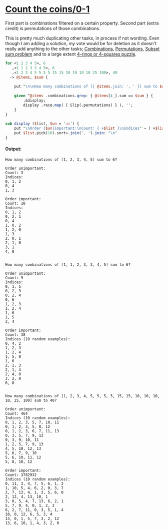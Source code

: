 [1]: https://rosettacode.org/wiki/Count_the_coins/0-1

# [Count the coins/0-1][1]

First part is combinations filtered on a certain property. Second part (extra credit) is permutations of those combinations.



This is pretty much duplicating other tasks, in process if not wording. Even though I am adding a solution, my vote would be for deletion as it doesn't really add anything to the other tasks; [Combinations](https://rosettacode.org/wiki/Combinations), [Permutations](https://rosettacode.org/wiki/Permutations), [Subset sum problem](https://rosettacode.org/wiki/Subset_sum_problem) and to a large extent [4-rings or 4-squares puzzle](https://rosettacode.org/wiki/4-rings_or_4-squares_puzzle).

```perl
for <1 2 3 4 5>, 6
   ,<1 1 2 3 3 4 5>, 6
   ,<1 2 3 4 5 5 5 5 15 15 10 10 10 10 25 100>, 40
  -> @items, $sum {
 
    put "\n\nHow many combinations of [{ @items.join: ', ' }] sum to $sum?";
 
    given ^@items .combinations.grep: { @items[$_].sum == $sum } {
        .&display;
        display .race.map( { Slip(.permutations) } ), '';
    }
}
 
sub display ($list, $un = 'un') {
    put "\nOrder {$un}important:\nCount: { +$list }\nIndices" ~ ( +$list > 10 ?? ' (10 random examples):' !! ':' );
    put $list.pick(10).sort».join(', ').join: "\n"
}
```

#### Output:
```
How many combinations of [1, 2, 3, 4, 5] sum to 6?

Order unimportant:
Count: 3
Indices:
0, 1, 2
0, 4
1, 3

Order important:
Count: 10
Indices:
0, 1, 2
0, 2, 1
0, 4
1, 0, 2
1, 2, 0
1, 3
2, 0, 1
2, 1, 0
3, 1
4, 0


How many combinations of [1, 1, 2, 3, 3, 4, 5] sum to 6?

Order unimportant:
Count: 9
Indices:
0, 1, 5
0, 2, 3
0, 2, 4
0, 6
1, 2, 3
1, 2, 4
1, 6
2, 5
3, 4

Order important:
Count: 38
Indices (10 random examples):
0, 4, 2
1, 2, 3
1, 2, 4
1, 5, 0
1, 6
2, 1, 3
2, 1, 4
2, 4, 0
3, 2, 0
6, 0


How many combinations of [1, 2, 3, 4, 5, 5, 5, 5, 15, 15, 10, 10, 10, 10, 25, 100] sum to 40?

Order unimportant:
Count: 464
Indices (10 random examples):
0, 1, 2, 3, 5, 7, 10, 11
0, 1, 2, 3, 5, 8, 12
0, 1, 2, 3, 6, 7, 11, 13
0, 3, 5, 7, 9, 13
0, 3, 9, 10, 11
1, 2, 5, 7, 9, 13
4, 5, 10, 12, 13
5, 6, 7, 9, 10
5, 6, 10, 11, 12
5, 8, 10, 12

Order important:
Count: 3782932
Indices (10 random examples):
0, 11, 3, 4, 7, 5, 6, 1, 2
1, 10, 5, 4, 6, 2, 0, 3, 7
2, 7, 13, 4, 1, 3, 5, 6, 0
2, 12, 4, 13, 10, 1
3, 0, 5, 4, 7, 13, 6, 2, 1
5, 7, 9, 4, 0, 1, 2, 3
6, 2, 7, 11, 0, 3, 5, 1, 4
10, 0, 12, 6, 5, 3, 4
13, 0, 1, 5, 7, 3, 2, 12
13, 6, 10, 1, 4, 3, 2, 0
```
